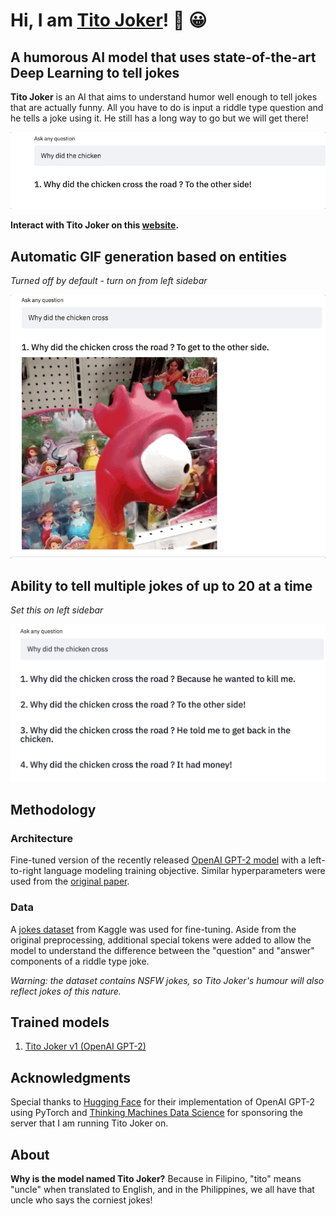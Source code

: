 # Hi, I am [Tito Joker](http://streamlit.thinkingmachin.es:8080/)! :wave: :grinning:
## A humorous AI model that uses state-of-the-art Deep Learning to tell jokes

**Tito Joker** is an AI that aims to understand humor well enough to tell jokes that are actually funny. All you have to do is input a riddle type question and he tells a joke using it. He still has a long way to go but we will get there!

![](typing.gif)

**Interact with Tito Joker on this [website](http://streamlit.thinkingmachin.es:8080/).**

## Automatic GIF generation based on entities 
*Turned off by default - turn on from left sidebar*

![](gif_generator.gif)

## Ability to tell multiple jokes of up to 20 at a time
*Set this on left sidebar*

<img src="multiple.png" width="700">

## Methodology

### Architecture
Fine-tuned version of the recently released [OpenAI GPT-2 model](https://openai.com/blog/gpt-2-1-5b-release/) with a left-to-right language modeling training objective. Similar hyperparameters were used from the [original paper](https://d4mucfpksywv.cloudfront.net/better-language-models/language_models_are_unsupervised_multitask_learners.pdf).

### Data
A [jokes dataset](https://www.kaggle.com/abhinavmoudgil95/short-jokes) from Kaggle was used for fine-tuning. Aside from the original preprocessing, additional special tokens were added to allow the model to understand the difference between the "question" and "answer" components of a riddle type joke.

*Warning: the dataset contains NSFW jokes, so Tito Joker's humour will also reflect jokes of this nature.*

## Trained models
1. [Tito Joker v1 (OpenAI GPT-2)](https://storage.googleapis.com/joke-generator-model1/model1.zip)

## Acknowledgments

Special thanks to [Hugging Face](https://huggingface.co/) for their implementation of OpenAI GPT-2 using PyTorch and [Thinking Machines Data Science](https://thinkingmachin.es/) for sponsoring the server that I am running Tito Joker on.

## About

**Why is the model named Tito Joker?** Because in Filipino, "tito" means "uncle" when translated to English, and in the Philippines, we all have that uncle who says the corniest jokes!
